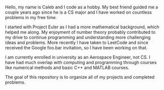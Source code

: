 Hello, my name is Caleb and I code as a hobby. My best friend guided me a couple years ago since he is a CS major and I have worked on countless problems in my free time.

I started with Project Euler as I had a more mathematical background, which helped me along. My enjoyment of number theory probably contributed to my drive
to continue programming and understanding more challenging ideas and problems. More recently I have taken to LeetCode and since received the Google foo.bar invitation, so I have been working on that.

I am currently enrolled in university as an Aerospace Engineer, not CS. I have had much overlap with computing and programming through courses like numerical methods
and basic C++ and MATLAB courses.

The goal of this repository is to organize all of my projects and completed problems.
